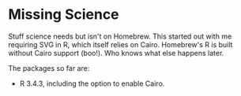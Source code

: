 # Missing Science

Stuff science needs but isn't on Homebrew. This started out with me requiring
SVG in R, which itself relies on Cairo. Homebrew's R is built without Cairo
support (boo!). Who knows what else happens later.

The packages so far are:

- R 3.4.3, including the option to enable Cairo.
